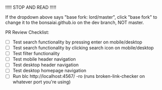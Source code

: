 !!!!! STOP AND READ !!!!!

If the dropdown above says "base fork: lord/master", click "base fork" to change it to the bonsaiai.github.io on the dev branch, NOT master.

PR Review Checklist:
- [ ] Test search functionality by pressing enter on mobile/desktop
- [ ] Test search functionality by clicking search icon on mobile/desktop
- [ ] Test filter functionality
- [ ] Test mobile header navigation
- [ ] Test desktop header navigation
- [ ] Test desktop homepage navigation
- [ ] Run blc http://localhost:4567/ -ro (runs broken-link-checker on whatever port you're using)
